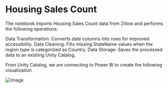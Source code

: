 # Housing Sales Count
The notebook imports Housing Sales Count data from Zillow and performs the following operations:

Data Transformation: Converts date columns into rows for improved accessibility.
Data Cleaning: Fills missing StateName values when the region type is categorized as Country.
Data Storage: Saves the processed data to an existing Unity Catalog.

From Unity Catalog, we are connecting to Power BI to create the following visualization 

![image](https://github.com/user-attachments/assets/96b74947-aaf4-40d5-a575-55e02c379e02)

